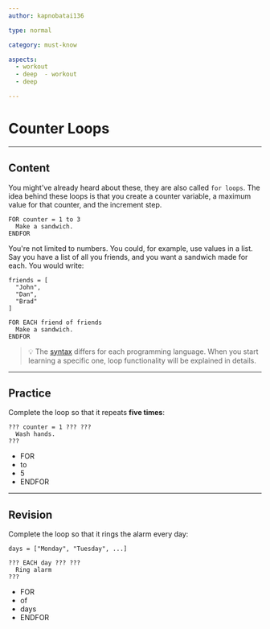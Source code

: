 ```yaml
---
author: kapnobatai136

type: normal

category: must-know

aspects:
  - workout
  - deep  - workout
  - deep

---
```


# Counter Loops

---
## Content

You might've already heard about these, they are also called `for loops`. The idea behind these loops is that you create a counter variable, a maximum value for that counter, and the increment step.

```plain-text
FOR counter = 1 to 3
  Make a sandwich.
ENDFOR
```

You're not limited to numbers. You could, for example, use values in a list. Say you have a list of all you friends, and you want a sandwich made for each. You would write:

```plain-text
friends = [
  "John",
  "Dan",
  "Brad"
]

FOR EACH friend of friends
  Make a sandwich.
ENDFOR
```

> 💡 The [syntax](https://www.enki.com/glossary/general/syntax) differs for each programming language. When you start learning a specific one, loop functionality will be explained in details.

---
## Practice

Complete the loop so that it repeats **five times**:

```plain-text
??? counter = 1 ??? ???
  Wash hands.
???
```

* FOR
* to
* 5
* ENDFOR

---
## Revision

Complete the loop so that it rings the alarm every day:

```plain-text
days = ["Monday", "Tuesday", ...]

??? EACH day ??? ???
  Ring alarm
???
```

* FOR
* of
* days
* ENDFOR